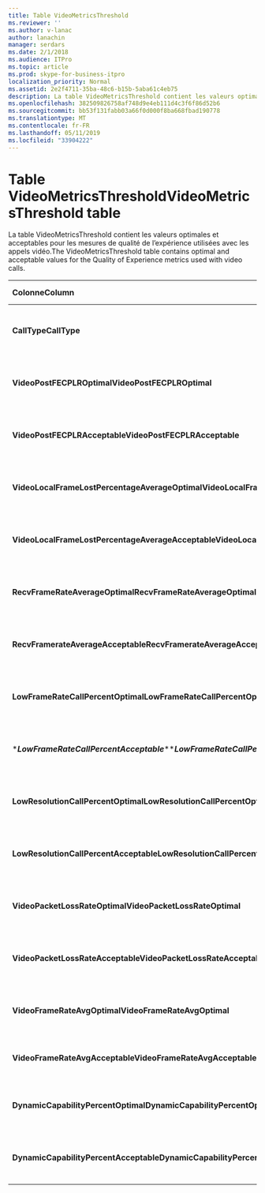 ```yaml
---
title: Table VideoMetricsThreshold
ms.reviewer: ''
ms.author: v-lanac
author: lanachin
manager: serdars
ms.date: 2/1/2018
ms.audience: ITPro
ms.topic: article
ms.prod: skype-for-business-itpro
localization_priority: Normal
ms.assetid: 2e2f4711-35ba-48c6-b15b-5aba61c4eb75
description: La table VideoMetricsThreshold contient les valeurs optimales et acceptables pour les mesures de qualité de l’expérience utilisées avec les appels vidéo.
ms.openlocfilehash: 382509826758af748d9e4eb111d4c3f6f86d52b6
ms.sourcegitcommit: bb53f131fabb03a66f0d000f8ba668fbad190778
ms.translationtype: MT
ms.contentlocale: fr-FR
ms.lasthandoff: 05/11/2019
ms.locfileid: "33904222"
---
```

# <a name="videometricsthreshold-table"></a><span data-ttu-id="9a440-103">Table VideoMetricsThreshold</span><span class="sxs-lookup"><span data-stu-id="9a440-103">VideoMetricsThreshold table</span></span>
 
<span data-ttu-id="9a440-104">La table VideoMetricsThreshold contient les valeurs optimales et acceptables pour les mesures de qualité de l’expérience utilisées avec les appels vidéo.</span><span class="sxs-lookup"><span data-stu-id="9a440-104">The VideoMetricsThreshold table contains optimal and acceptable values for the Quality of Experience metrics used with video calls.</span></span>
  

| <span data-ttu-id="9a440-105">**Colonne**</span><span class="sxs-lookup"><span data-stu-id="9a440-105">**Column**</span></span>                                               | <span data-ttu-id="9a440-106">**Type de données**</span><span class="sxs-lookup"><span data-stu-id="9a440-106">**Data Type**</span></span>       | <span data-ttu-id="9a440-107">**Clé/Index**</span><span class="sxs-lookup"><span data-stu-id="9a440-107">**Key/Index**</span></span>  | <span data-ttu-id="9a440-108">**Détails**</span><span class="sxs-lookup"><span data-stu-id="9a440-108">**Details**</span></span>                          |
|:---------------------------------------------------------|:--------------------|:---------------|:-------------------------------------|
| <span data-ttu-id="9a440-109">**CallType**</span><span class="sxs-lookup"><span data-stu-id="9a440-109">**CallType**</span></span> <br/>                                       | <span data-ttu-id="9a440-110">int</span><span class="sxs-lookup"><span data-stu-id="9a440-110">int</span></span>  <br/>          | <span data-ttu-id="9a440-111">Principal</span><span class="sxs-lookup"><span data-stu-id="9a440-111">Primary</span></span>  <br/> | <span data-ttu-id="9a440-112">Type d’appel a été passé.</span><span class="sxs-lookup"><span data-stu-id="9a440-112">Type of call that was placed.</span></span>  <br/> |
| <span data-ttu-id="9a440-113">**VideoPostFECPLROptimal**</span><span class="sxs-lookup"><span data-stu-id="9a440-113">**VideoPostFECPLROptimal**</span></span> <br/>                         | <span data-ttu-id="9a440-114">Decimal(5,2)</span><span class="sxs-lookup"><span data-stu-id="9a440-114">decimal(5,2)</span></span>  <br/> |                | <span data-ttu-id="9a440-115">La valeur par défaut est 0,05.</span><span class="sxs-lookup"><span data-stu-id="9a440-115">The default value is 0.05.</span></span>  <br/>    |
| <span data-ttu-id="9a440-116">**VideoPostFECPLRAcceptable**</span><span class="sxs-lookup"><span data-stu-id="9a440-116">**VideoPostFECPLRAcceptable**</span></span> <br/>                      | <span data-ttu-id="9a440-117">Decimal(5,2)</span><span class="sxs-lookup"><span data-stu-id="9a440-117">decimal(5,2)</span></span>  <br/> |                | <span data-ttu-id="9a440-118">La valeur par défaut est 0,10.</span><span class="sxs-lookup"><span data-stu-id="9a440-118">The default value is 0.10.</span></span>  <br/>    |
| <span data-ttu-id="9a440-119">**VideoLocalFrameLostPercentageAverageOptimal**</span><span class="sxs-lookup"><span data-stu-id="9a440-119">**VideoLocalFrameLostPercentageAverageOptimal**</span></span> <br/>    | <span data-ttu-id="9a440-120">Decimal(5,2)</span><span class="sxs-lookup"><span data-stu-id="9a440-120">decimal(5,2)</span></span>  <br/> |                | <span data-ttu-id="9a440-121">La valeur par défaut est 5,0.</span><span class="sxs-lookup"><span data-stu-id="9a440-121">The default value is 5.0.</span></span>  <br/>     |
| <span data-ttu-id="9a440-122">**VideoLocalFrameLostPercentageAverageAcceptable**</span><span class="sxs-lookup"><span data-stu-id="9a440-122">**VideoLocalFrameLostPercentageAverageAcceptable**</span></span> <br/> | <span data-ttu-id="9a440-123">Decimal(5,2)</span><span class="sxs-lookup"><span data-stu-id="9a440-123">decimal(5,2)</span></span>  <br/> |                | <span data-ttu-id="9a440-124">La valeur par défaut est 10,0.</span><span class="sxs-lookup"><span data-stu-id="9a440-124">The default value is 10.0.</span></span>  <br/>    |
| <span data-ttu-id="9a440-125">**RecvFrameRateAverageOptimal**</span><span class="sxs-lookup"><span data-stu-id="9a440-125">**RecvFrameRateAverageOptimal**</span></span> <br/>                    | <span data-ttu-id="9a440-126">Decimal(9,4)</span><span class="sxs-lookup"><span data-stu-id="9a440-126">decimal(9,4)</span></span>  <br/> |                | <span data-ttu-id="9a440-127">La valeur par défaut est 12,0000.</span><span class="sxs-lookup"><span data-stu-id="9a440-127">The default value is 12.0000.</span></span>  <br/> |
| <span data-ttu-id="9a440-128">**RecvFramerateAverageAcceptable**</span><span class="sxs-lookup"><span data-stu-id="9a440-128">**RecvFramerateAverageAcceptable**</span></span> <br/>                 | <span data-ttu-id="9a440-129">Decimal(9,4)</span><span class="sxs-lookup"><span data-stu-id="9a440-129">decimal(9,4)</span></span>  <br/> |                | <span data-ttu-id="9a440-130">La valeur par défaut est 7,0000.</span><span class="sxs-lookup"><span data-stu-id="9a440-130">The default value is 7.0000.</span></span>  <br/>  |
| <span data-ttu-id="9a440-131">**LowFrameRateCallPercentOptimal**</span><span class="sxs-lookup"><span data-stu-id="9a440-131">**LowFrameRateCallPercentOptimal**</span></span> <br/>                 | <span data-ttu-id="9a440-132">Decimal(5,2)</span><span class="sxs-lookup"><span data-stu-id="9a440-132">decimal(5,2)</span></span>  <br/> |                | <span data-ttu-id="9a440-133">La valeur par défaut est 5,0.</span><span class="sxs-lookup"><span data-stu-id="9a440-133">The default value is 5.0.</span></span>  <br/>     |
| <span data-ttu-id="9a440-134">\****LowFrameRateCallPercentAcceptable***\*</span><span class="sxs-lookup"><span data-stu-id="9a440-134">\****LowFrameRateCallPercentAcceptable***\*</span></span> <br/>        | <span data-ttu-id="9a440-135">Decimal(5,2)</span><span class="sxs-lookup"><span data-stu-id="9a440-135">decimal(5,2)</span></span>  <br/> |                | <span data-ttu-id="9a440-136">La valeur par défaut est 10,0 /</span><span class="sxs-lookup"><span data-stu-id="9a440-136">The default value is 10.0/</span></span>  <br/>    |
| <span data-ttu-id="9a440-137">**LowResolutionCallPercentOptimal**</span><span class="sxs-lookup"><span data-stu-id="9a440-137">**LowResolutionCallPercentOptimal**</span></span> <br/>                | <span data-ttu-id="9a440-138">Decimal(5,2)</span><span class="sxs-lookup"><span data-stu-id="9a440-138">decimal(5,2)</span></span>  <br/> |                | <span data-ttu-id="9a440-139">La valeur par défaut est 5,0.</span><span class="sxs-lookup"><span data-stu-id="9a440-139">The default value is 5.0.</span></span>  <br/>     |
| <span data-ttu-id="9a440-140">**LowResolutionCallPercentAcceptable**</span><span class="sxs-lookup"><span data-stu-id="9a440-140">**LowResolutionCallPercentAcceptable**</span></span> <br/>             | <span data-ttu-id="9a440-141">Decimal(5,2)</span><span class="sxs-lookup"><span data-stu-id="9a440-141">decimal(5,2)</span></span>  <br/> |                | <span data-ttu-id="9a440-142">La valeur par défaut est 10,0.</span><span class="sxs-lookup"><span data-stu-id="9a440-142">The default value is 10.0.</span></span>  <br/>    |
| <span data-ttu-id="9a440-143">**VideoPacketLossRateOptimal**</span><span class="sxs-lookup"><span data-stu-id="9a440-143">**VideoPacketLossRateOptimal**</span></span> <br/>                     | <span data-ttu-id="9a440-144">foat</span><span class="sxs-lookup"><span data-stu-id="9a440-144">foat</span></span>  <br/>         |                | <span data-ttu-id="9a440-145">La valeur par défaut est 0,05.</span><span class="sxs-lookup"><span data-stu-id="9a440-145">The default value is 0.05.</span></span>  <br/>    |
| <span data-ttu-id="9a440-146">**VideoPacketLossRateAcceptable**</span><span class="sxs-lookup"><span data-stu-id="9a440-146">**VideoPacketLossRateAcceptable**</span></span> <br/>                  | <span data-ttu-id="9a440-147">float</span><span class="sxs-lookup"><span data-stu-id="9a440-147">float</span></span>  <br/>        |                | <span data-ttu-id="9a440-148">La valeur par défaut est 0,10.</span><span class="sxs-lookup"><span data-stu-id="9a440-148">The default value is 0.10.</span></span>  <br/>    |
| <span data-ttu-id="9a440-149">**VideoFrameRateAvgOptimal**</span><span class="sxs-lookup"><span data-stu-id="9a440-149">**VideoFrameRateAvgOptimal**</span></span> <br/>                       | <span data-ttu-id="9a440-150">float</span><span class="sxs-lookup"><span data-stu-id="9a440-150">float</span></span>  <br/>        |                | <span data-ttu-id="9a440-151">La valeur par défaut est 12.</span><span class="sxs-lookup"><span data-stu-id="9a440-151">The default value is 12.</span></span>  <br/>      |
| <span data-ttu-id="9a440-152">**VideoFrameRateAvgAcceptable**</span><span class="sxs-lookup"><span data-stu-id="9a440-152">**VideoFrameRateAvgAcceptable**</span></span> <br/>                    | <span data-ttu-id="9a440-153">float</span><span class="sxs-lookup"><span data-stu-id="9a440-153">float</span></span>  <br/>        |                | <span data-ttu-id="9a440-154">La valeur par défaut est 7.</span><span class="sxs-lookup"><span data-stu-id="9a440-154">The default value is 7.</span></span>  <br/>       |
| <span data-ttu-id="9a440-155">**DynamicCapabilityPercentOptimal**</span><span class="sxs-lookup"><span data-stu-id="9a440-155">**DynamicCapabilityPercentOptimal**</span></span> <br/>                | <span data-ttu-id="9a440-156">Decimal(5,2)</span><span class="sxs-lookup"><span data-stu-id="9a440-156">decimal(5,2)</span></span>  <br/> |                | <span data-ttu-id="9a440-157">La valeur par défaut est 5,00.</span><span class="sxs-lookup"><span data-stu-id="9a440-157">The default value is 5.00.</span></span>  <br/>    |
| <span data-ttu-id="9a440-158">**DynamicCapabilityPercentAcceptable**</span><span class="sxs-lookup"><span data-stu-id="9a440-158">**DynamicCapabilityPercentAcceptable**</span></span> <br/>             | <span data-ttu-id="9a440-159">Decimal(5,2)</span><span class="sxs-lookup"><span data-stu-id="9a440-159">decimal(5,2)</span></span>  <br/> |                | <span data-ttu-id="9a440-160">La valeur par défaut est 10,00.</span><span class="sxs-lookup"><span data-stu-id="9a440-160">The default value is 10.00.</span></span>  <br/>   |


